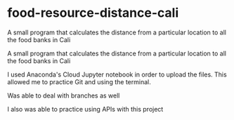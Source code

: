 # food-resource-distance-cali
A small program that calculates the distance from a particular location to all the food banks in Cali

A small program that calculates the distance from a particular location to all the food banks in Cali


I used Anaconda's Cloud Jupyter notebook in order to upload the files. This allowed me to practice Git and using the terminal.

Was able to deal with branches as well

I also was able to practice using APIs with this project
